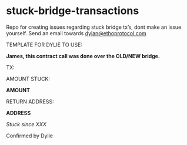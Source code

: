 # stuck-bridge-transactions
Repo for creating issues regarding stuck bridge tx’s, dont make an issue yourself. Send an email towards dylan@ethoprotocol.com


TEMPLATE FOR DYLIE TO USE:

**James, this contract call was done over the OLD/NEW bridge.**

TX: 

AMOUNT STUCK: 

**AMOUNT** 

RETURN ADDRESS:

**ADDRESS**

_Stuck since XXX_

Confirmed by Dylie
